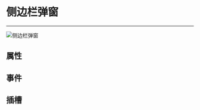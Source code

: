 
# 侧边栏弹窗
---

![侧边栏弹窗](/image/001.jpg)

## 属性
<Common-DemoApi :apiData="attribute" type="attr" />

## 事件
<Common-DemoApi :apiData="events" type="event"/>

## 插槽
<Common-DemoApi :apiData="slots" type="slot" />


<script>
    export default {
        data() {
            return {
                attribute: [{
                    params: "test",
                    describe: "",
                    type: "",
                    optionValue: "",
                    defaultValue: "",
                }],
                events: [{
                    eventName: "test",
                    describe: "",
                    cbparams: "",
                }],
                slots: [{
                    name: "test",
                    describe: "",
                }]
            }
        }
    }
</script>


